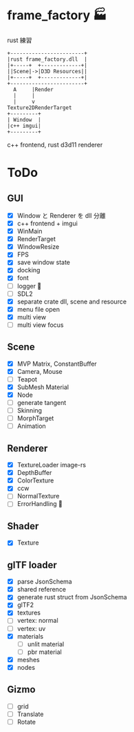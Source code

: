 # frame_factory 🏭
rust 練習

```
+------------------------+
|rust frame_factory.dll  |
|+-----+  +-------------+|
||Scene|->|D3D Resources||
|+-----+  +-------------+|
+------------------------+
  A     |Render
  |     |
  |     v
Texture2DRenderTarget
+---------+
| Window  |
|c++ imgui|
+---------+
```
c++ frontend, rust d3d11 renderer

# ToDo
## GUI
* [x] Window と Renderer を dll 分離
* [x] c++ frontend + imgui
* [x] WinMain
* [x] RenderTarget
* [x] WindowResize
* [x] FPS
* [x] save window state
* [x] docking
* [x] font
* [ ] logger 🔧
* [ ] SDL2
* [x] separate crate dll, scene and resource
* [x] menu file open
* [x] multi view
* [ ] multi view focus

## Scene
* [x] MVP Matrix, ConstantBuffer
* [x] Camera, Mouse
* [ ] Teapot
* [x] SubMesh Material
* [x] Node
* [ ] generate tangent
* [ ] Skinning
* [ ] MorphTarget
* [ ] Animation

## Renderer
* [x] TextureLoader image-rs
* [x] DepthBuffer
* [x] ColorTexture
* [x] ccw
* [ ] NormalTexture
* [ ] ErrorHandling 🔧

## Shader
* [x] Texture

## glTF loader
* [x] parse JsonSchema
* [x] shared reference
* [x] generate rust struct from JsonSchema
* [x] glTF2
* [x] textures
* [ ] vertex: normal
* [ ] vertex: uv
* [x] materials
    * [ ] unlit material
    * [ ] pbr material
* [x] meshes
* [x] nodes

## Gizmo
* [ ] grid
* [ ] Translate
* [ ] Rotate
